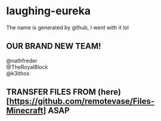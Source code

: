 # laughing-eureka
The name is generated by github, I went with it lol


## OUR BRAND NEW TEAM!
@nathfreder <br>
@TheRoyalBlock <br>
@k3ithos <br>

## TRANSFER FILES FROM (here)[https://github.com/remotevase/Files-Minecraft] ASAP
